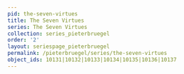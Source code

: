 ```yaml
---
pid: the-seven-virtues
title: The Seven Virtues
series: The Seven Virtues
collection: series_pieterbruegel
order: '2'
layout: seriespage_pieterbruegel
permalink: /pieterbruegel/series/the-seven-virtues
object_ids: 10131|10132|10133|10134|10135|10136|10137
---
```

